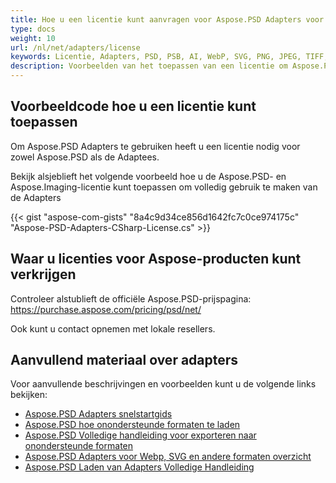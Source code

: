 ```yaml
---
title: Hoe u een licentie kunt aanvragen voor Aspose.PSD Adapters voor .NET
type: docs
weight: 10
url: /nl/net/adapters/license
keywords: Licentie, Adapters, PSD, PSB, AI, WebP, SVG, PNG, JPEG, TIFF, GIF, BMP
description: Voorbeelden van het toepassen van een licentie om Aspose.PSD Adapters te gebruiken
---
```


## **Voorbeeldcode hoe u een licentie kunt toepassen**

Om Aspose.PSD Adapters te gebruiken heeft u een licentie nodig voor zowel Aspose.PSD als de Adaptees.

Bekijk alsjeblieft het volgende voorbeeld hoe u de Aspose.PSD- en Aspose.Imaging-licentie kunt toepassen om volledig gebruik te maken van de Adapters


{{< gist "aspose-com-gists" "8a4c9d34ce856d1642fc7c0ce974175c" "Aspose-PSD-Adapters-CSharp-License.cs" >}}

## **Waar u licenties voor Aspose-producten kunt verkrijgen**

Controleer alstublieft de officiële Aspose.PSD-prijspagina: https://purchase.aspose.com/pricing/psd/net/

Ook kunt u contact opnemen met lokale resellers.

## **Aanvullend materiaal over adapters**

Voor aanvullende beschrijvingen en voorbeelden kunt u de volgende links bekijken:
- [Aspose.PSD Adapters snelstartgids](/psd/nl/net/adapters/quick-start)
- [Aspose.PSD hoe onondersteunde formaten te laden](/psd/nl/net/adapters/load-unsupported-formats)
- [Aspose.PSD Volledige handleiding voor exporteren naar onondersteunde formaten](/psd/nl/net/adapters/export-to-unsupported-formats)
- [Aspose.PSD Adapters voor Webp, SVG en andere formaten overzicht](/psd/nl/net/adapters/working-with-webp-svg-formats-overview)
- [Aspose.PSD Laden van Adapters Volledige Handleiding](/psd/nl/net/adapters/full-manual)
